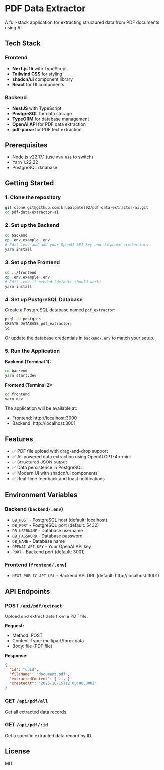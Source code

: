 # PDF Data Extractor

A full-stack application for extracting structured data from PDF documents using AI.

## Tech Stack

### Frontend

- **Next.js 15** with TypeScript
- **Tailwind CSS** for styling
- **shadcn/ui** component library
- **React** for UI components

### Backend

- **NestJS** with TypeScript
- **PostgreSQL** for data storage
- **TypeORM** for database management
- **OpenAI API** for PDF data extraction
- **pdf-parse** for PDF text extraction

## Prerequisites

- Node.js v22.17.1 (use `nvm use` to switch)
- Yarn 1.22.22
- PostgreSQL database

## Getting Started

### 1. Clone the repository

```bash
git clone git@github.com:krupalpatel92/pdf-data-extractor-ai.git
cd pdf-data-extractor-ai
```

### 2. Set up the Backend

```bash
cd backend
cp .env.example .env
# Edit .env and add your OpenAI API key and database credentials
yarn install
```

### 3. Set up the Frontend

```bash
cd ../frontend
cp .env.example .env
# Edit .env if needed (default should work)
yarn install
```

### 4. Set up PostgreSQL Database

Create a PostgreSQL database named `pdf_extractor`:

```bash
psql -U postgres
CREATE DATABASE pdf_extractor;
\q
```

Or update the database credentials in `backend/.env` to match your setup.

### 5. Run the Application

**Backend (Terminal 1):**

```bash
cd backend
yarn start:dev
```

**Frontend (Terminal 2):**

```bash
cd frontend
yarn dev
```

The application will be available at:

- Frontend: http://localhost:3000
- Backend: http://localhost:3001

## Features

- ✅ PDF file upload with drag-and-drop support
- ✅ AI-powered data extraction using OpenAI GPT-4o-mini
- ✅ Structured JSON output
- ✅ Data persistence in PostgreSQL
- ✅ Modern UI with shadcn/ui components
- ✅ Real-time feedback and toast notifications

## Environment Variables

### Backend (`backend/.env`)

- `DB_HOST` - PostgreSQL host (default: localhost)
- `DB_PORT` - PostgreSQL port (default: 5432)
- `DB_USERNAME` - Database username
- `DB_PASSWORD` - Database password
- `DB_NAME` - Database name
- `OPENAI_API_KEY` - Your OpenAI API key
- `PORT` - Backend port (default: 3001)

### Frontend (`frontend/.env`)

- `NEXT_PUBLIC_API_URL` - Backend API URL (default: http://localhost:3001)

## API Endpoints

### POST `/api/pdf/extract`

Upload and extract data from a PDF file.

**Request:**

- Method: POST
- Content-Type: multipart/form-data
- Body: file (PDF file)

**Response:**

```json
{
  "id": "uuid",
  "fileName": "document.pdf",
  "extractedContent": { ... },
  "createdAt": "2025-10-15T12:00:00.000Z"
}
```

### GET `/api/pdf/all`

Get all extracted data records.

### GET `/api/pdf/:id`

Get a specific extracted data record by ID.

## License

MIT
